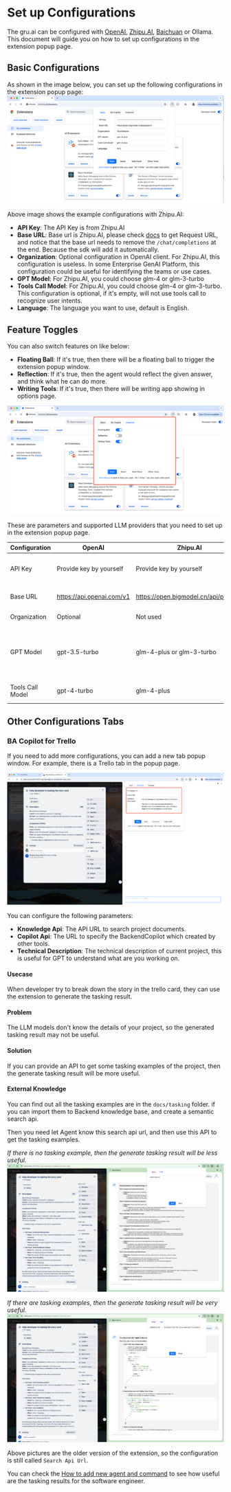 # Set up Configurations
The gru.ai can be configured with [OpenAI](https://platform.openai.com/docs/overview), [Zhipu.AI](https://open.bigmodel.cn/dev/api), [Baichuan](https://www.baichuan-ai.com/home) or Ollama. This document will guide you on how to set up configurations in the extension popup page.

## Basic Configurations
As shown in the image below, you can set up the following configurations in the extension popup page:
![configure_in_popup_window.png](../images/configure_in_popup_window.png)

Above image shows the example configurations with Zhipu.AI:
* **API Key**: The API Key is from Zhipu.AI
* **Base URL**: Base url is Zhipu.AI, please check [docs](https://open.bigmodel.cn/dev/api#glm-4) to get Request URL, and notice that the base url needs to remove the `/chat/completions` at the end. Because the sdk will add it automatically.
* **Organization**: Optional configuration in OpenAI client. For Zhipu.AI, this configuration is useless. In some Enterprise GenAI Platform, this configuration could be useful for identifying the teams or use cases.
* **GPT Model**: For Zhipu.AI, you could choose glm-4 or glm-3-turbo
* **Tools Call Model**: For Zhipu.AI, you could choose glm-4 or glm-3-turbo. This configuration is optional, if it's empty, will not use tools call to recognize user intents.
* **Language**: The language you want to use, default is English.

## Feature Toggles
You can also switch features on like below:
* **Floating Ball**: If it's true, then there will be a floating ball to trigger the extension popup window.
* **Reflection**: If it's true, then the agent would reflect the given answer, and think what he can do more.
* **Writing Tools**: If it's true, then there will be writing app showing in options page.

![configure_features_in_popup_window.png](../images/configure_features_in_popup_window.png)

These are parameters and supported LLM providers that you need to set up in the extension popup page.

| Configuration   | OpenAI                    | Zhipu.AI                             | Baichuan                        | Ollama                                                   |
|-----------------|---------------------------|--------------------------------------|---------------------------------|----------------------------------------------------------|
| API Key         | Provide key by yourself   | Provide key by yourself              | Provide key by yourself         | Create your own key in your environment                  |
| Base URL        | https://api.openai.com/v1 | https://open.bigmodel.cn/api/paas/v4 | https://api.baichuan-ai.com/v1  | on-premise deploy environment                            |
| Organization    | Optional                  | Not used                             | Not used                        | Used for auditing                                        |
| GPT Model       | gpt-3.5-turbo             | glm-4-plus or glm-3-turbo            | Baichuan4, Baichuan3-Turbo-128k | most cloud services & local deployed open sourced models |
| Tools Call Model| gpt-4-turbo               | glm-4-plus                           | Baichuan4, Baichuan3-Turbo-128k | depends on supported models                              |

## Other Configurations Tabs

### BA Copilot for Trello
If you need to add more configurations, you can add a new tab popup window. For example, there is a Trello tab in the popup page.

![configure_ba_copilot.png](../images/configure_ba_copilot.png)

You can configure the following parameters:
* **Knowledge Api**: The API URL to search project documents.
* **Copilot Api**: The URL to specify the BackendCopilot which created by other tools.
* **Technical Description**: The technical description of current project, this is useful for GPT to understand what are you working on.

#### Usecase 
When developer try to break down the story in the trello card, they can use the extension to generate the tasking result.

#### Problem
The LLM models don't know the details of your project, so the generated tasking result may not be useful.

#### Solution
If you can provide an API to get some tasking examples of the project, then the generate tasking result will be more useful.

#### External Knowledge
You can find out all the tasking examples are in the `docs/tasking` folder. if you can import them to Backend knowledge base, and create a semantic search api. 

Then you need let Agent know this search api url, and then use this API to get the tasking examples.

*If there is no tasking example, then the generate tasking result will be less useful.*
![generate_tasking_without_examples.png](../images/generate_tasking_without_examples.png)

*If there are tasking examples, then the generate tasking result will be very useful.*
![generate_tasking_with_examples.png](../images/generate_tasking_with_examples.png)

Above pictures are the older version of the extension, so the configuration is still called `Search Api Url`.

You can check the [How to add new agent and command](../tasking/how_to_add_new_agent_and_command.md) to see how useful are the tasking results for the software engineer.